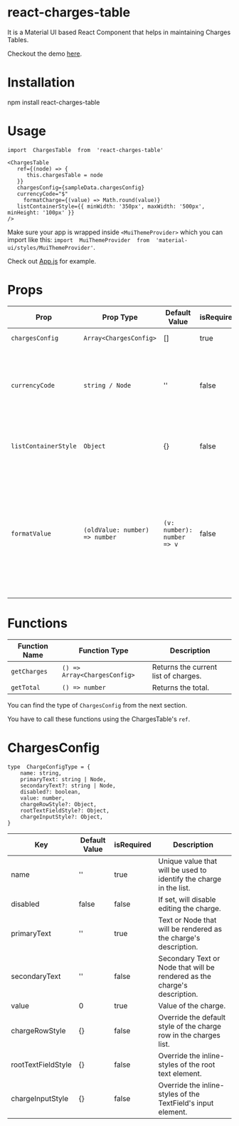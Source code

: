 # react-charges-table

It is a Material UI based React Component that helps in maintaining Charges Tables.

Checkout the demo [here](https://revanth0212.github.io/react-charges-table/).

# Installation

npm install react-charges-table

# Usage

    import  ChargesTable  from  'react-charges-table'
    
    <ChargesTable
	   ref={(node) => {
		  this.chargesTable = node
	   }}
	   chargesConfig={sampleData.chargesConfig}
	   currencyCode="$"
		 formatCharge={(value) => Math.round(value)}
	   listContainerStyle={{ minWidth: '350px', maxWidth: '500px', minHeight: '100px' }}
    />

Make sure your app is wrapped inside `<MuiThemeProvider>` which you can import like this: `import  MuiThemeProvider  from  'material-ui/styles/MuiThemeProvider'`.

Check out [App.js](https://github.com/revanth0212/react-charges-table/blob/master/src/App.js) for example.

# Props

| Prop | Prop Type | Default Value | isRequired | Description |
|--|--|--|--|--|
|`chargesConfig`|`Array<ChargesConfig>`|[]|true|Charges Config.|
|`currencyCode`|`string / Node`|''|false|Currency code string or node that will be shown to the left of the charge field.|
|`listContainerStyle`|`Object`|{}|false|Will override default list container styling.|
|`formatValue`|`(oldValue: number) => number`|`(v: number): number => v`|false|Will be called when a value has been changed. Has to return a number that will be used for setting the value of the charge.|

# Functions

|Function Name|Function Type|Description|
|--|--|--|
|`getCharges`|`() => Array<ChargesConfig>`|Returns the current list of charges.|
|`getTotal`|`() => number`|Returns the total.|

You can find the type of `ChargesConfig` from the next section.

You have to call these functions using the ChargesTable's `ref`.

# ChargesConfig

    type  ChargeConfigType = {
	    name: string,
	    primaryText: string | Node,
	    secondaryText?: string | Node,
	    disabled?: boolean,
	    value: number,
	    chargeRowStyle?: Object,
	    rootTextFieldStyle?: Object,
	    chargeInputStyle?: Object,
    }

| Key | Default Value | isRequired | Description |
|--|--|--|--|
| name | '' | true | Unique value that will be used to identify the charge in the list. |
| disabled | false | false | If set, will disable editing the charge. |
| primaryText | '' | true | Text or Node that will be rendered as the charge's description. |
| secondaryText | '' | false | Secondary Text or Node that will be rendered as the charge's description. |
| value | 0 | true | Value of the charge. |
| chargeRowStyle | {} | false | Override the default style of the charge row in the charges list. |
| rootTextFieldStyle | {} | false | Override the inline-styles of the root text element. |
| chargeInputStyle | {} | false | Override the inline-styles of the TextField's input element. |
